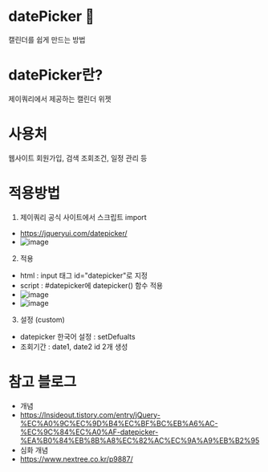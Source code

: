 # datePicker 📆
캘린더를 쉽게 만드는 방법 

# datePicker란?
제이쿼리에서 제공하는 캘린더 위젯

# 사용처
웹사이트 회원가입, 검색 조회조건, 일정 관리 등 

# 적용방법
1. 제이쿼리 공식 사이트에서 스크립트 import
- https://jqueryui.com/datepicker/
- ![image](https://github.com/catspie/datePicker/assets/102503668/bda94c0f-c0e6-41ff-a3a1-44a2f050eeb1)

2. 적용
- html : input 태그 id="datepicker"로 지정
- script : #datepicker에 datepicker() 함수 적용
- ![image](https://github.com/catspie/datePicker/assets/102503668/6a7c7c1c-4a1c-474d-a0c5-61e3f5ba6e33)
- ![image](https://github.com/catspie/datePicker/assets/102503668/5f1bcb6f-18fd-4d1f-b674-bbc9ca58e189)

3. 설정 (custom)
- datepicker 한국어 설정 : setDefualts
- 조회기간 : date1, date2 id 2개 생성

# 참고 블로그 
- 개념
- https://lnsideout.tistory.com/entry/jQuery-%EC%A0%9C%EC%9D%B4%EC%BF%BC%EB%A6%AC-%EC%9C%84%EC%A0%AF-datepicker-%EA%B0%84%EB%8B%A8%EC%82%AC%EC%9A%A9%EB%B2%95
- 심화 개념
- https://www.nextree.co.kr/p9887/
